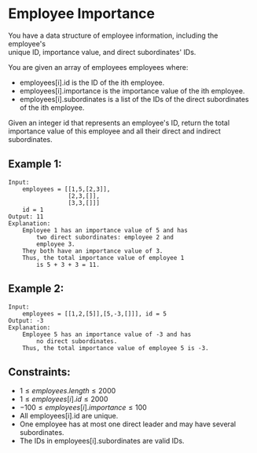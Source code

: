 # Employee Importance

You have a data structure of employee information, including the employee's  
unique ID, importance value, and direct subordinates' IDs.

You are given an array of employees employees where:

* employees[i].id is the ID of the ith employee.
* employees[i].importance is the importance value of the ith employee.
* employees[i].subordinates is a list of the IDs of the direct subordinates  
    of the ith employee.

Given an integer id that represents an employee's ID, return the total  
importance value of this employee and all their direct and indirect  
subordinates.

 

## Example 1:

    Input: 
        employees = [[1,5,[2,3]],
                     [2,3,[]],
                     [3,3,[]]]
        id = 1
    Output: 11
    Explanation: 
        Employee 1 has an importance value of 5 and has 
            two direct subordinates: employee 2 and 
            employee 3.
        They both have an importance value of 3.
        Thus, the total importance value of employee 1 
            is 5 + 3 + 3 = 11.

## Example 2:

    Input: 
        employees = [[1,2,[5]],[5,-3,[]]], id = 5
    Output: -3
    Explanation: 
        Employee 5 has an importance value of -3 and has 
            no direct subordinates.
        Thus, the total importance value of employee 5 is -3.
        
 

## Constraints:

* $1 \le employees.length \le 2000$
* $1 \le employees[i].id \le 2000$
* $-100 \le employees[i].importance \le 100$
* All employees[i].id are unique.
* One employee has at most one direct leader and may have several subordinates.
* The IDs in employees[i].subordinates are valid IDs.

